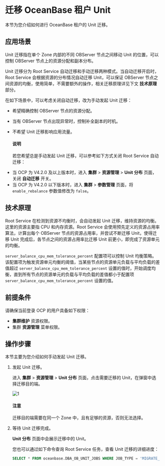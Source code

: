 # 迁移 OceanBase 租户 Unit

本节为您介绍如何进行 OceanBase 租户的 Unit 迁移。

## 应用场景

Unit 迁移指在单个 Zone 内部的不同 OBServer 节点之间移动 Unit 的位置，可以控制 OBServer 节点上的资源分配和副本分布。

Unit 迁移分为 Root Service 自动迁移和手动迁移两种模式。当自动迁移开启时，Root Service 会根据资源的分布情况自动迁移 Unit，可以保证 OBServer 节点之间资源的均衡，使用简单，不需要额外的操作，相关迁移原理详见下文 **技术原理** 部分。

在如下场景中，可以考虑关闭自动迁移，改为手动发起 Unit 迁移：

* 希望精确控制 OBServer 节点的资源分配。
* 当有 OBServer 节点出现异常时，控制补全副本的时机。
* 不希望 Unit 迁移影响应用流量。

    <main id="notice" type='explain'>
    <h4>说明</h4>
    <p>若您希望总是手动发起 Unit 迁移，可以参考如下方式关闭 Root Service 自动迁移：<li>当 OCP 为 V4.2.0 及以上版本时，进入 <b>集群</b> > <b>资源管理</b> > <b>Unit 分布</b> 页面，关闭 <b>自动迁移</b> 开关。</li><li>当 OCP 为 V4.2.0 以下版本时，进入 <b>集群</b> > <b>参数管理</b> 页面，将 <code>enable_rebalance</code> 参数值修改为 <code>false</code>。</li></p>
    </main>

## 技术原理

Root Service 在检测到资源不均衡时，会自动发起 Unit 迁移，维持资源的均衡。这里的资源主要指 CPU 和内存资源。Root Service 会使用预先定义的资源占用率算法，计算出每个 OBServer 节点的资源占用率，并尝试不断迁移 Unit，使得迁移 Unit 完成后，各节点之间的资源占用率比迁移 Unit 前更小，即完成了资源单元的均衡。

`server_balance_cpu_mem_tolerance_percent` 配置项可以控制 Unit 均衡策略。该配置项为触发资源单元均衡的阈值，当某些节点的资源单元负载与平均负载的差值超过 `server_balance_cpu_mem_tolerance_percent` 设置的值时，开始调度均衡，直到所有节点的资源单元的负载与平均负载的差值都小于配置项 `server_balance_cpu_mem_tolerance_percent` 设置的值。

## 前提条件

请确保当前登录 OCP 的用户具备如下权限：

* **集群维护** 资源权限。
* 集群 **资源管理** 菜单权限。

## 操作步骤

本节主要为您介绍如何手动发起 Unit 迁移。

1. 发起 Unit 迁移。

    进入 **集群** > **资源管理** > **Unit 分布** 页面，点击需要迁移的 Unit，在弹窗中选择迁移目的端。

    ![1](https://obbusiness-private.oss-cn-shanghai.aliyuncs.com/doc/img/ocp/%E6%9C%80%E4%BD%B3%E5%AE%9E%E8%B7%B5/unit%E8%BF%81%E7%A7%BB.png)

    <main id="notice" type='notice'>
    <h4>注意</h4>
    <p>迁移目的端需要在同一个 Zone 中，且有足够的资源，否则无法选择。</p>
    </main>

2. 等待 Unit 迁移完成。

    **Unit 分布** 页面中会展示迁移中的 Unit。

    您也可以通过如下命令查询 Root Service 任务，查看 Unit 迁移的详细进度：

    ```SQL
    SELECT * FROM oceanbase.DBA_OB_UNIT_JOBS WHERE JOB_TYPE = 'MIGRATE_UNIT';
    ```
